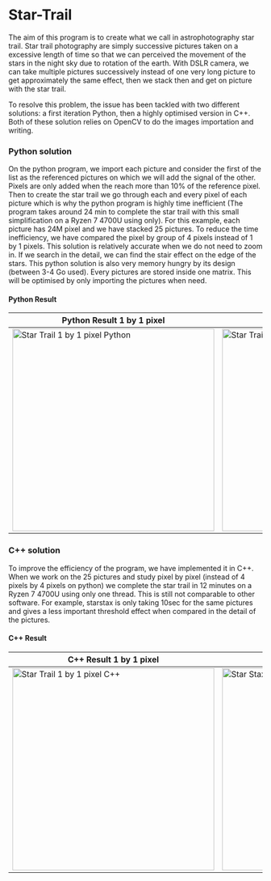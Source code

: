 # Star-Trail

The aim of this program is to create what we call in astrophotography star trail. Star trail photography are simply successive pictures taken on a excessive length of time so that we can perceived the movement of the stars in the night sky due to rotation of the earth. With DSLR camera, we can take multiple pictures successively instead of one very long picture to get approximately the same effect, then we stack then and get on picture with the star trail.

To resolve this problem, the issue has been tackled with two different solutions: a first iteration Python, then a highly optimised version in C++. Both of these solution relies on OpenCV to do the images importation and writing.

### Python solution

On the python program, we import each picture and consider the first of the list as the referenced pictures on which we will add the signal of the other. Pixels are only added when the reach more than 10% of the reference pixel. Then to create the star trail we go through each and every pixel of each picture which is why the python program is highly time inefficient (The program takes around 24 min to complete the star trail with this small simplification on a Ryzen 7 4700U using only). For this example, each picture has 24M pixel and we have stacked 25 pictures. To reduce the time inefficiency, we have compared the pixel by group of 4 pixels instead of 1 by 1 pixels. This solution is relatively accurate when we do not need to zoom in. If we search in the detail, we can find the stair effect on the edge of the stars. This python solution is also very memory hungry by its design (between 3-4 Go used). Every pictures are stored inside one matrix. This will be optimised by only importing the pictures when need.

####      Python Result

<div align="center">
   
| Python Result 1 by 1 pixel  |  Python Result 2 by 2 pixels |  StarStax Result |
| ------------- | ------------- | ------------- |
| <img src="https://github.com/Nicolas-M-Wong/Star-Trail/blob/main/Result/circum_polaire_1x1-Python.jpg?raw=true" alt="Star Trail 1 by 1 pixel Python" width="400"/> | <img src="https://github.com/Nicolas-M-Wong/Star-Trail/blob/main/Result/circum_polaire_fast2x2-Python.jpg?raw=true" alt="Star Trail 2 by 2 pixel Python" width="400"/>  | <img src="https://github.com/Nicolas-M-Wong/Star-Trail/blob/main/Result/StarStaX_DSC_0048-DSC_0072_%C3%A9claircir.jpg" alt="Star Stax result" width="400"/>  |
   
</div>
      
### C++ solution

To improve the efficiency of the program, we have implemented it in C++. When we work on the 25 pictures and study pixel by pixel (instead of 4 pixels by 4 pixels on python) we complete the star trail in 12 minutes on a Ryzen 7 4700U using only one thread. This is still not comparable to other software. For example, starstax is only taking 10sec for the same pictures and gives a less important threshold effect when compared in the detail of the pictures.

####      C++ Result

<div align="center">
   
| C++ Result 1 by 1 pixel  |  StarStax Result |
| ------------- | ------------- |
| <img src="https://github.com/Nicolas-M-Wong/Star-Trail/blob/main/Result/circum_polaire_1x1-C%2B%2B.jpg" alt="Star Trail 1 by 1 pixel C++" width="400"/> | <img src="https://github.com/Nicolas-M-Wong/Star-Trail/blob/main/Result/StarStaX_DSC_0048-DSC_0072_%C3%A9claircir.jpg" alt="Star Stax result" width="400"/>  |

   <div/>
      
